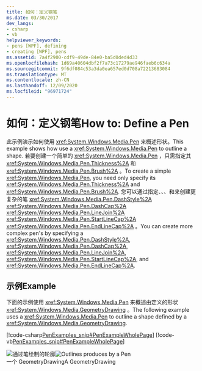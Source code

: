 ```yaml
---
title: 如何：定义钢笔
ms.date: 03/30/2017
dev_langs:
- csharp
- vb
helpviewer_keywords:
- pens [WPF], defining
- creating [WPF], pens
ms.assetid: 7a4f2900-cdf9-49de-84e0-ba5d0ded4d33
ms.openlocfilehash: 1d69a40604dbf2f7a73c17279ae946faeb6c634a
ms.sourcegitcommit: 9f6df084c53a3da0ea657ed0d708a72213683084
ms.translationtype: MT
ms.contentlocale: zh-CN
ms.lasthandoff: 12/09/2020
ms.locfileid: "96971724"
---
```

# <a name="how-to-define-a-pen"></a><span data-ttu-id="f2f1e-102">如何：定义钢笔</span><span class="sxs-lookup"><span data-stu-id="f2f1e-102">How to: Define a Pen</span></span>
<span data-ttu-id="f2f1e-103">此示例演示如何使用 <xref:System.Windows.Media.Pen> 来概述形状。</span><span class="sxs-lookup"><span data-stu-id="f2f1e-103">This example shows how use a <xref:System.Windows.Media.Pen> to outline a shape.</span></span> <span data-ttu-id="f2f1e-104">若要创建一个简单的 <xref:System.Windows.Media.Pen> ，只需指定其 <xref:System.Windows.Media.Pen.Thickness%2A> 和 <xref:System.Windows.Media.Pen.Brush%2A> 。</span><span class="sxs-lookup"><span data-stu-id="f2f1e-104">To create a simple <xref:System.Windows.Media.Pen>, you need only specify its <xref:System.Windows.Media.Pen.Thickness%2A> and <xref:System.Windows.Media.Pen.Brush%2A>.</span></span> <span data-ttu-id="f2f1e-105">您可以通过指定、、、和来创建更复杂的笔 <xref:System.Windows.Media.Pen.DashStyle%2A> <xref:System.Windows.Media.Pen.DashCap%2A> <xref:System.Windows.Media.Pen.LineJoin%2A> <xref:System.Windows.Media.Pen.StartLineCap%2A> <xref:System.Windows.Media.Pen.EndLineCap%2A> 。</span><span class="sxs-lookup"><span data-stu-id="f2f1e-105">You can create more complex pen's by specifying a <xref:System.Windows.Media.Pen.DashStyle%2A>, <xref:System.Windows.Media.Pen.DashCap%2A>, <xref:System.Windows.Media.Pen.LineJoin%2A>, <xref:System.Windows.Media.Pen.StartLineCap%2A>, and <xref:System.Windows.Media.Pen.EndLineCap%2A>.</span></span>  
  
## <a name="example"></a><span data-ttu-id="f2f1e-106">示例</span><span class="sxs-lookup"><span data-stu-id="f2f1e-106">Example</span></span>  
 <span data-ttu-id="f2f1e-107">下面的示例使用 <xref:System.Windows.Media.Pen> 来概述由定义的形状 <xref:System.Windows.Media.GeometryDrawing> 。</span><span class="sxs-lookup"><span data-stu-id="f2f1e-107">The following example uses a <xref:System.Windows.Media.Pen> to outline a shape defined by a <xref:System.Windows.Media.GeometryDrawing>.</span></span>  
  
 [!code-csharp[PenExamples_snip#PenExampleWholePage](~/samples/snippets/csharp/VS_Snippets_Wpf/PenExamples_snip/CSharp/PenExample.cs#penexamplewholepage)]
 [!code-vb[PenExamples_snip#PenExampleWholePage](~/samples/snippets/visualbasic/VS_Snippets_Wpf/PenExamples_snip/VisualBasic/PenExample.vb#penexamplewholepage)]  
  
 <span data-ttu-id="f2f1e-108">![通过笔绘制的轮廓](./media/graphicsmm-simple-pen.jpg "graphicsmm_simple_pen")</span><span class="sxs-lookup"><span data-stu-id="f2f1e-108">![Outlines produces by a Pen](./media/graphicsmm-simple-pen.jpg "graphicsmm_simple_pen")</span></span>  
<span data-ttu-id="f2f1e-109">一个 GeometryDrawing</span><span class="sxs-lookup"><span data-stu-id="f2f1e-109">A GeometryDrawing</span></span>
